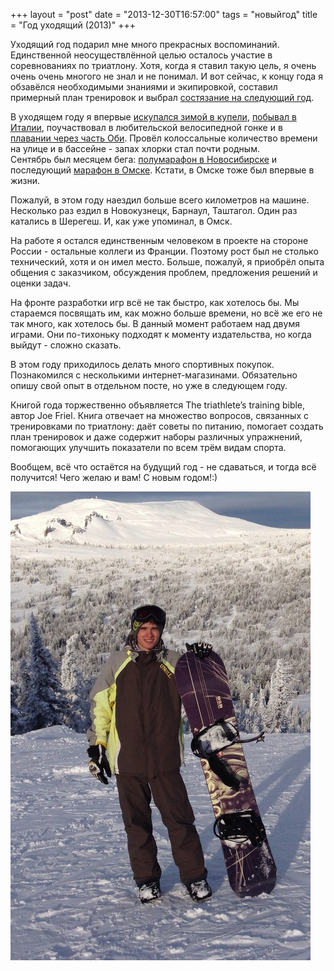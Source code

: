 +++
layout = "post"
date = "2013-12-30T16:57:00"
tags = "новыйгод"
title = "Год уходящий (2013)"
+++

Уходящий год подарил мне много прекрасных воспоминаний. Единственной неосуществлённой целью осталось участие в соревнованиях по триатлону. Хотя, когда я ставил такую цель, я очень очень очень многого не знал и не понимал. И вот сейчас, к концу года я обзавёлся необходимыми знаниями и экипировкой, составил примерный план тренировок и выбрал [состязание на следующий год](http://www.challenge-barcelona.es/en).

В уходящем году я впервые [искупался зимой в купели](http://theuniversearound.tumblr.com/post/46657676070), [побывал в Италии](http://theuniversearound.tumblr.com/post/52147636517/2013), поучаствовал в любительской велосипедной гонке и в [плавании через часть Оби](http://theuniversearound.tumblr.com/post/60264758263/2013). Провёл колоссальные количество времени на улице и в бассейне - запах хлорки стал почти родным.  
Сентябрь был месяцем бега: [полумарафон в Новосибирске](http://theuniversearound.tumblr.com/post/62998350409/2013) и последующий [марафон в Омске](http://theuniversearound.tumblr.com/post/65128388524/2013). Кстати, в Омске тоже был впервые в жизни.

Пожалуй, в этом году наездил больше всего километров на машине. Несколько раз ездил в Новокузнецк, Барнаул, Таштагол. Один раз катались в Шерегеш. И, как уже упоминал, в Омск.

На работе я остался единственным человеком в проекте на стороне России - остальные коллеги из Франции. Поэтому рост был не столько технический, хотя и он имел место. Больше, пожалуй, я приобрёл опыта общения с заказчиком, обсуждения проблем, предложения решений и оценки задач.

На фронте разработки игр всё не так быстро, как хотелось бы. Мы стараемся посвящать им, как можно больше времени, но всё же его не так много, как хотелось бы. В данный момент работаем над двумя играми. Они по-тихоньку подходят к моменту издательства, но когда выйдут - сложно сказать.

В этом году приходилось делать много спортивных покупок. Познакомился с несколькими интернет-магазинами. Обязательно опишу свой опыт в отдельном посте, но уже в следующем году.

Книгой года торжественно объявляется The triathlete’s training bible, автор Joe Friel. Книга отвечает на множество вопросов, связанных с тренировками по триатлону: даёт советы по питанию, помогает создать план тренировок и даже содержит наборы различных упражнений, помогающих улучшить показатели по всем трём видам спорта.

Вообщем, всё что остаётся на будущий год - не сдаваться, и тогда всё получится! Чего желаю и вам! С новым годом!:)

![image](/images/628844bc9d9581f35fd5e8f37bd96bc0b3f4454ecedb414ce8e276ed928eef36.jpg)